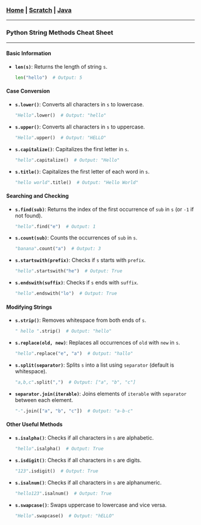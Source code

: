 
<!---
layout: page
title: "Python String Functions"
permalink: https://Carreiroa.github.io/PyStringFn/
--->

### [Home](/index.md) | [Scratch](/ScratchIndex.md) | [Java](/JavaIndex.md)


---
### Python String Methods Cheat Sheet
---

#### Basic Information
- **`len(s)`**: Returns the length of string `s`.
  ```python
  len("hello")  # Output: 5
  ```

#### Case Conversion
- **`s.lower()`**: Converts all characters in `s` to lowercase.
  ```python
  "Hello".lower()  # Output: "hello"
  ```
- **`s.upper()`**: Converts all characters in `s` to uppercase.
  ```python
  "Hello".upper()  # Output: "HELLO"
  ```
- **`s.capitalize()`**: Capitalizes the first letter in `s`.
  ```python
  "hello".capitalize()  # Output: "Hello"
  ```
- **`s.title()`**: Capitalizes the first letter of each word in `s`.
  ```python
  "hello world".title()  # Output: "Hello World"
  ```

#### Searching and Checking
- **`s.find(sub)`**: Returns the index of the first occurrence of `sub` in `s` (or `-1` if not found).
  ```python
  "hello".find("e")  # Output: 1
  ```
- **`s.count(sub)`**: Counts the occurrences of `sub` in `s`.
  ```python
  "banana".count("a")  # Output: 3
  ```
- **`s.startswith(prefix)`**: Checks if `s` starts with `prefix`.
  ```python
  "hello".startswith("he")  # Output: True
  ```
- **`s.endswith(suffix)`**: Checks if `s` ends with `suffix`.
  ```python
  "hello".endswith("lo")  # Output: True
  ```

#### Modifying Strings
- **`s.strip()`**: Removes whitespace from both ends of `s`.
  ```python
  " hello ".strip()  # Output: "hello"
  ```
- **`s.replace(old, new)`**: Replaces all occurrences of `old` with `new` in `s`.
  ```python
  "hello".replace("e", "a")  # Output: "hallo"
  ```
- **`s.split(separator)`**: Splits `s` into a list using `separator` (default is whitespace).
  ```python
  "a,b,c".split(",")  # Output: ["a", "b", "c"]
  ```
- **`separator.join(iterable)`**: Joins elements of `iterable` with `separator` between each element.
  ```python
  "-".join(["a", "b", "c"])  # Output: "a-b-c"
  ```

#### Other Useful Methods
- **`s.isalpha()`**: Checks if all characters in `s` are alphabetic.
  ```python
  "hello".isalpha()  # Output: True
  ```
- **`s.isdigit()`**: Checks if all characters in `s` are digits.
  ```python
  "123".isdigit()  # Output: True
  ```
- **`s.isalnum()`**: Checks if all characters in `s` are alphanumeric.
  ```python
  "hello123".isalnum()  # Output: True
  ```
- **`s.swapcase()`**: Swaps uppercase to lowercase and vice versa.
  ```python
  "Hello".swapcase()  # Output: "hELLO"
  ```

